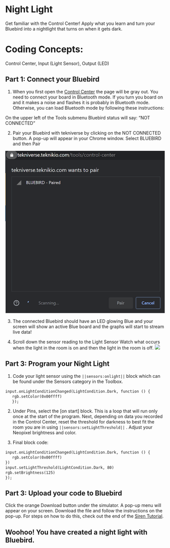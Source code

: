 # Night Light


Get familiar with the Control Center! Apply what you learn and turn your Bluebird into a nightlight that turns on when it gets dark.

# Coding Concepts:
Control Center, Input (Light Sensor), Output (LED)


## Part 1: Connect your Bluebird

1) When you first open the [Control Center](https://tekniverse.teknikio.com/tools/program) the page will be gray out. You need to connect your board in Bluetooth mode. If you turn you board on and it makes a noise and flashes it is probably in Bluetooth mode. Otherwise, you can load Bluetooth mode by following these instructions:

On the upper left of the Tools submenu Bluebird status will say: “NOT CONNECTED”

2) Pair your Bluebird with tekniverse by clicking on the NOT CONNECTED button. A pop-up will appear in your Chrome window. Select BLUEBIRD and then Pair

![](/static/bb/projects/connect.png)

3) The connected Bluebird should have an LED glowing Blue and your screen will show an active Blue board and the graphs will start to stream live data!

4) Scroll down the sensor reading to the Light Sensor
Watch what occurs when the light in the room is on and then the light in the room is off.
![](/static/bb/projects/.png)

##  Part 3: Program your Night Light


1) Code your light sensor using the ``||sensors:onlight||`` block which can be found under the Sensors category in the Toolbox.

```blocks
input.onLightConditionChanged(LightCondition.Dark, function () {
   rgb.setColor(0x00ffff)
   });
   ```

2) Under Pins, select the [on start] block. This is a loop that will run only once at the start of the program.
Next, depending on data you recorded in the Control Center, reset the threshold for darkness to best fit the room you are in using ``||sensors:setLightThreshold||`` . Adjust your Neopixel brightness and color.



3) Final block code:

```blocks
input.onLightConditionChanged(LightCondition.Dark, function () {
   rgb.setColor(0x00ffff)
})
input.setLightThreshold(LightCondition.Dark, 80)
rgb.setBrightness(125)
});
```

## Part 3: Upload your code to Bluebird

Click the orange Download button under the simulator. A pop-up menu will appear on your screen. Download the file and follow the instructions on the pop-up. For steps on how to do this, check out the end of the [Siren Tutorial](/demos/siren).


## Woohoo! You have created a night light with Bluebird.
